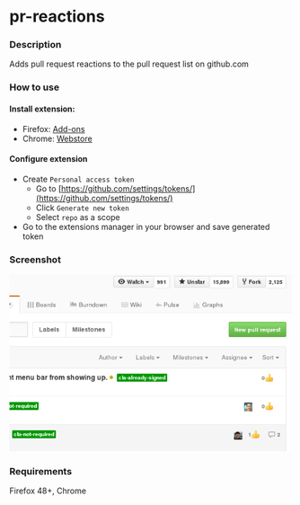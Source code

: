 pr-reactions
=============
### Description
Adds pull request reactions to the pull request list on github.com

### How to use
#### Install extension:
  - Firefox: [Add-ons](https://addons.mozilla.org/en-US/firefox/addon/pr-reactions/)
  - Chrome: [Webstore](https://chrome.google.com/webstore/detail/mniofoibpkehdpebmgkcdipimfkpfaia/)

#### Configure extension
  - Create `Personal access token`
    - Go to [https://github.com/settings/tokens/](https://github.com/settings/tokens/)
    - Click `Generate new token`
    - Select `repo` as a scope
  - Go to the extensions manager in your browser and save generated token

### Screenshot
![ScreenShot](https://raw.githubusercontent.com/jsnjack/pr-reactions/master/screenshots/screenshot.png)

### Requirements
Firefox 48+, Chrome
